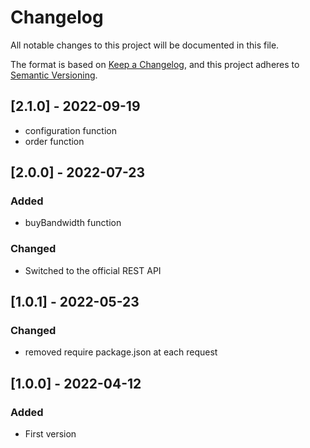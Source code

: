 # Changelog

All notable changes to this project will be documented in this file.

The format is based on [Keep a Changelog](https://keepachangelog.com/en/1.0.0/),
and this project adheres to [Semantic Versioning](https://semver.org/spec/v2.0.0.html).

## [2.1.0] - 2022-09-19

-   configuration function
-   order function

## [2.0.0] - 2022-07-23

### Added

-   buyBandwidth function

### Changed

-   Switched to the official REST API

## [1.0.1] - 2022-05-23

### Changed

-   removed require package.json at each request

## [1.0.0] - 2022-04-12

### Added

-   First version
